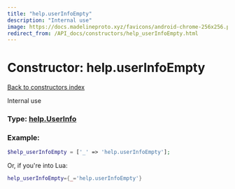 ```yaml
---
title: "help.userInfoEmpty"
description: "Internal use"
image: https://docs.madelineproto.xyz/favicons/android-chrome-256x256.png
redirect_from: /API_docs/constructors/help_userInfoEmpty.html
---
```

# Constructor: help.userInfoEmpty  
[Back to constructors index](index.md)



Internal use




### Type: [help.UserInfo](../types/help.UserInfo.md)


### Example:

```php
$help_userInfoEmpty = ['_' => 'help.userInfoEmpty'];
```  


Or, if you're into Lua:

```lua
help_userInfoEmpty={_='help.userInfoEmpty'}

```


